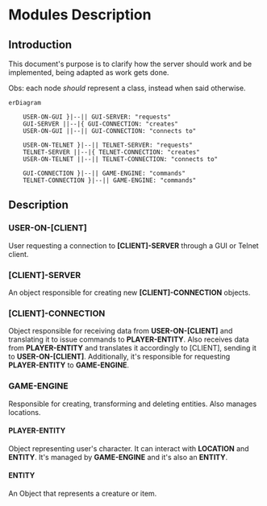 # Modules Description
## Introduction
This document's purpose is to clarify how the server should work and be implemented, being adapted as work gets done.

Obs: each node _should_ represent a class, instead when said otherwise.
```mermaid
erDiagram

    USER-ON-GUI }|--|| GUI-SERVER: "requests"
    GUI-SERVER ||--|{ GUI-CONNECTION: "creates"
    USER-ON-GUI ||--|| GUI-CONNECTION: "connects to"

    USER-ON-TELNET }|--|| TELNET-SERVER: "requests"
    TELNET-SERVER ||--|{ TELNET-CONNECTION: "creates"
    USER-ON-TELNET ||--|| TELNET-CONNECTION: "connects to"

    GUI-CONNECTION }|--|| GAME-ENGINE: "commands"
    TELNET-CONNECTION }|--|| GAME-ENGINE: "commands"
```
## Description
### USER-ON-[CLIENT]
User requesting a connection to **[CLIENT]-SERVER** through a GUI or Telnet client.

### [CLIENT]-SERVER
An object responsible for creating new **[CLIENT]-CONNECTION** objects.

### [CLIENT]-CONNECTION
Object responsible for receiving data from **USER-ON-[CLIENT]** and translating it to issue commands to **PLAYER-ENTITY**. Also receives data from **PLAYER-ENTITY** and translates it accordingly to [CLIENT], sending it to **USER-ON-[CLIENT]**. Additionally, it's responsible for requesting **PLAYER-ENTITY** to **GAME-ENGINE**.

### GAME-ENGINE
Responsible for creating, transforming and deleting entities. Also manages locations.

#### PLAYER-ENTITY
Object representing user's character. It can interact with **LOCATION** and **ENTITY**. It's managed by **GAME-ENGINE** and it's also an **ENTITY**.

#### ENTITY
An Object that represents a creature or item.
